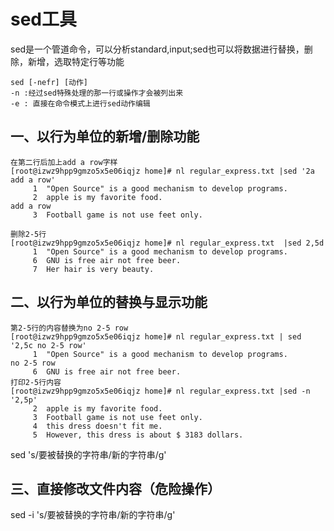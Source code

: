 
# sed工具
sed是一个管道命令，可以分析standard,input;sed也可以将数据进行替换，删除，新增，选取特定行等功能

````
sed [-nefr] [动作]
-n :经过sed特殊处理的那一行或操作才会被列出来
-e : 直接在命令模式上进行sed动作编辑

````

## 一、以行为单位的新增/删除功能

````
在第二行后加上add a row字样
[root@izwz9hpp9gmzo5x5e06iqjz home]# nl regular_express.txt |sed '2a  add a row'
     1	"Open Source" is a good mechanism to develop programs.
     2	apple is my favorite food.
add a row
     3	Football game is not use feet only.

````

````
删除2-5行
[root@izwz9hpp9gmzo5x5e06iqjz home]# nl regular_express.txt  |sed 2,5d
     1	"Open Source" is a good mechanism to develop programs.
     6	GNU is free air not free beer.
     7	Her hair is very beauty.

````

## 二、以行为单位的替换与显示功能

````
第2-5行的内容替换为no 2-5 row
[root@izwz9hpp9gmzo5x5e06iqjz home]# nl regular_express.txt | sed '2,5c no 2-5 row'
     1	"Open Source" is a good mechanism to develop programs.
no 2-5 row
     6	GNU is free air not free beer.
打印2-5行内容
[root@izwz9hpp9gmzo5x5e06iqjz home]# nl regular_express.txt |sed -n '2,5p'
     2	apple is my favorite food.
     3	Football game is not use feet only.
     4	this dress doesn't fit me.
     5	However, this dress is about $ 3183 dollars.
````

sed  's/要被替换的字符串/新的字符串/g'

## 三、直接修改文件内容（危险操作）

sed  -i   's/要被替换的字符串/新的字符串/g'
